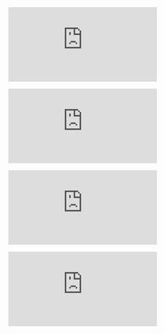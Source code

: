 ![equation](http://latex.codecogs.com/gif.latex?Concentration%3D%5Cfrac%7BTotalTemplate%7D%7BTotalVolume%7D)   


![equation](http://latex.codecogs.com/gif.latex?T-Statistics%3D%5Cfrac%7B(M1-M2)-0%7D%7B(SE)%7D)   

![equation](http://latex.codecogs.com/gif.latex?T-Statistics%3D%5Cfrac%7B(M1-M2)-0%7D%7B(SE)%7D)   

![equation](https://latex.codecogs.com/gif.latex?%5Cmathbf%7By%7D%3DX%5Cmathbf%7Ba%7D)


[f1]: http://chart.apis.google.com/chart?cht=tx&chl=m=\frac{m_0}{\sqrt{1-{\frac{v^2}{c^2}}}}

